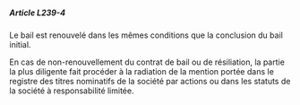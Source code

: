 ##### Article L239-4

Le bail est renouvelé dans les mêmes conditions que la conclusion du bail initial.

En cas de non-renouvellement du contrat de bail ou de résiliation, la partie la plus diligente fait procéder à la radiation de la mention portée dans le registre des titres nominatifs de la société par actions ou dans les statuts de la société à responsabilité limitée.

